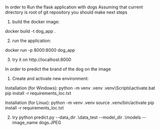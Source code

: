 In order to Run the flask application with dogs
Assuming that current directory is root of git repository you should make next steps
1) build the docker image:

docker build  -t dog_app .

2) run the application:

docker run -p 8000:8000 dog_app

3) try it on http://localhost:8000

In order to predict the brand of the dog on the image

1) Create and activate new environment:

Installation (for Windows):
python -m venv .venv
.venv\Scripts\activate.bat
pip install -r requirements_loc.txt

Installation (for Linux):
python -m venv .venv
source .venv/bin/activate
pip install -r requirements_loc.txt

2) try
python predict.py --data_dir .\data_test --model_dir .\models --image_name dogs.JPEG



